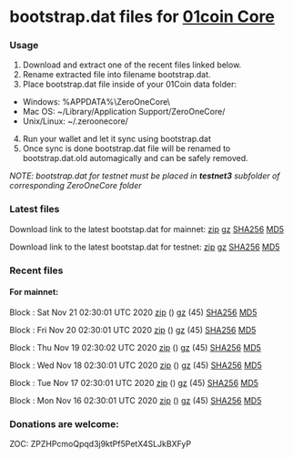 # bootstrap.dat files for [01coin Core](https://01coin.io)

### Usage

1. Download and extract one of the recent files linked below.
2. Rename extracted file into filename bootstrap.dat.
3. Place bootstrap.dat file inside of your 01Coin data folder:
 - Windows: %APPDATA%\ZeroOneCore\
 - Mac OS: ~/Library/Application Support/ZeroOneCore/
 - Unix/Linux: ~/.zeroonecore/
4. Run your wallet and let it sync using bootstrap.dat
5. Once sync is done bootstrap.dat file will be renamed to bootstrap.dat.old automagically and can be safely removed.

_NOTE: bootstrap.dat for testnet must be placed in **testnet3** subfolder of corresponding ZeroOneCore folder_

### Latest files
Download link to the latest bootstap.dat for mainnet: [zip](https://files.01coin.io/mainnet/bootstrap.dat.zip) [gz](https://files.01coin.io/mainnet/bootstrap.dat.tar.gz) [SHA256](https://files.01coin.io/mainnet/sha256.txt) [MD5](https://files.01coin.io/mainnet/md5.txt)

Download link to the latest bootstap.dat for testnet: [zip](https://files.01coin.io/testnet/bootstrap.dat.zip) [gz](https://files.01coin.io/testnet/bootstrap.dat.tar.gz) [SHA256](https://files.01coin.io/testnet/sha256.txt) [MD5](https://files.01coin.io/testnet/md5.txt)

### Recent files

#### For mainnet:

Block : Sat Nov 21 02:30:01 UTC 2020 [zip](https://files.01coin.io/mainnet/2020-11-21/bootstrap.dat.zip) () [gz](https://files.01coin.io/mainnet/2020-11-21/bootstrap.dat.tar.gz) (45) [SHA256](https://files.01coin.io/mainnet/2020-11-21/sha256.txt) [MD5](https://files.01coin.io/mainnet/2020-11-21/md5.txt)

Block : Fri Nov 20 02:30:01 UTC 2020 [zip](https://files.01coin.io/mainnet/2020-11-20/bootstrap.dat.zip) () [gz](https://files.01coin.io/mainnet/2020-11-20/bootstrap.dat.tar.gz) (45) [SHA256](https://files.01coin.io/mainnet/2020-11-20/sha256.txt) [MD5](https://files.01coin.io/mainnet/2020-11-20/md5.txt)

Block : Thu Nov 19 02:30:02 UTC 2020 [zip](https://files.01coin.io/mainnet/2020-11-19/bootstrap.dat.zip) () [gz](https://files.01coin.io/mainnet/2020-11-19/bootstrap.dat.tar.gz) (45) [SHA256](https://files.01coin.io/mainnet/2020-11-19/sha256.txt) [MD5](https://files.01coin.io/mainnet/2020-11-19/md5.txt)

Block : Wed Nov 18 02:30:01 UTC 2020 [zip](https://files.01coin.io/mainnet/2020-11-18/bootstrap.dat.zip) () [gz](https://files.01coin.io/mainnet/2020-11-18/bootstrap.dat.tar.gz) (45) [SHA256](https://files.01coin.io/mainnet/2020-11-18/sha256.txt) [MD5](https://files.01coin.io/mainnet/2020-11-18/md5.txt)

Block : Tue Nov 17 02:30:01 UTC 2020 [zip](https://files.01coin.io/mainnet/2020-11-17/bootstrap.dat.zip) () [gz](https://files.01coin.io/mainnet/2020-11-17/bootstrap.dat.tar.gz) (45) [SHA256](https://files.01coin.io/mainnet/2020-11-17/sha256.txt) [MD5](https://files.01coin.io/mainnet/2020-11-17/md5.txt)

Block : Mon Nov 16 02:30:01 UTC 2020 [zip](https://files.01coin.io/mainnet/2020-11-16/bootstrap.dat.zip) () [gz](https://files.01coin.io/mainnet/2020-11-16/bootstrap.dat.tar.gz) (45) [SHA256](https://files.01coin.io/mainnet/2020-11-16/sha256.txt) [MD5](https://files.01coin.io/mainnet/2020-11-16/md5.txt)


### Donations are welcome:

ZOC: ZPZHPcmoQpqd3j9ktPf5PetX4SLJkBXFyP
